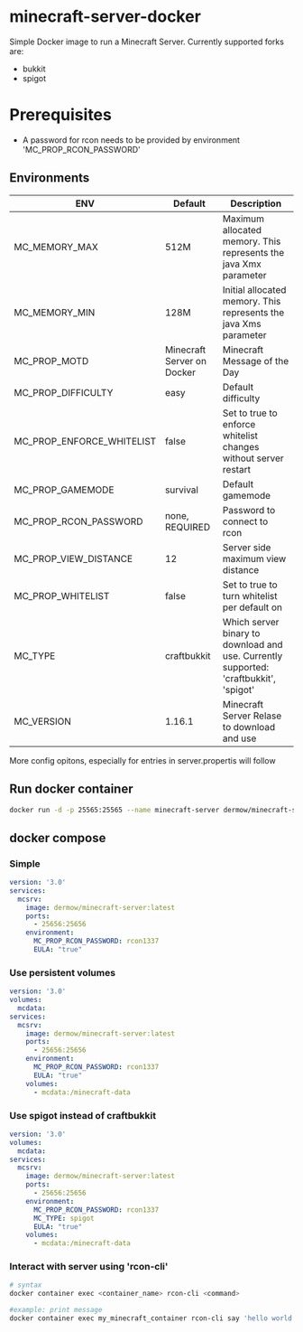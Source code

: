 # minecraft-server-docker
Simple Docker image to run a Minecraft Server. Currently supported forks are: 
- bukkit
- spigot

# Prerequisites
- A password for rcon needs to be provided by environment 'MC_PROP_RCON_PASSWORD'

## Environments
| ENV | Default | Description |
|--|--|--|
| MC_MEMORY_MAX | 512M | Maximum allocated memory. This represents the java Xmx parameter |
| MC_MEMORY_MIN | 128M | Initial allocated memory. This represents the java Xms parameter |
| MC_PROP_MOTD | Minecraft Server on Docker| Minecraft Message of the Day |
| MC_PROP_DIFFICULTY | easy | Default difficulty |
| MC_PROP_ENFORCE_WHITELIST | false | Set to true to enforce whitelist changes without server restart |
| MC_PROP_GAMEMODE | survival | Default gamemode |
| MC_PROP_RCON_PASSWORD | none, REQUIRED | Password to connect to rcon |
| MC_PROP_VIEW_DISTANCE | 12 | Server side maximum view distance |
| MC_PROP_WHITELIST | false | Set to true to turn whitelist per default on |
| MC_TYPE | craftbukkit | Which server binary to download and use. Currently supported: 'craftbukkit', 'spigot' |
| MC_VERSION | 1.16.1 | Minecraft Server Relase to download and use |

More config opitons, especially for entries in server.propertis will follow

## Run docker container
```bash
docker run -d -p 25565:25565 --name minecraft-server dermow/minecraft-server:latest
```

## docker compose
### Simple
``` yaml
version: '3.0'
services: 
  mcsrv:
    image: dermow/minecraft-server:latest
    ports:
      - 25656:25656
    environment:
      MC_PROP_RCON_PASSWORD: rcon1337
      EULA: "true"
```

### Use persistent volumes
``` yaml
version: '3.0'
volumes:
  mcdata:
services: 
  mcsrv:
    image: dermow/minecraft-server:latest
    ports:
      - 25656:25656
    environment:
      MC_PROP_RCON_PASSWORD: rcon1337
      EULA: "true"
    volumes:
      - mcdata:/minecraft-data
```

### Use spigot instead of craftbukkit
``` yaml
version: '3.0'
volumes:
  mcdata:
services: 
  mcsrv:
    image: dermow/minecraft-server:latest
    ports:
      - 25656:25656
    environment:
      MC_PROP_RCON_PASSWORD: rcon1337
      MC_TYPE: spigot
      EULA: "true"
    volumes:
      - mcdata:/minecraft-data
```

### Interact with server using 'rcon-cli'
``` bash
# syntax
docker container exec <container_name> rcon-cli <command>

#example: print message
docker container exec my_minecraft_container rcon-cli say 'hello world'

```
